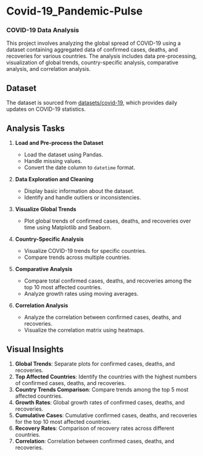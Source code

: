 # Covid-19_Pandemic-Pulse

<h3>COVID-19 Data Analysis</h3>

This project involves analyzing the global spread of COVID-19 using a dataset containing aggregated data of confirmed cases, deaths, and recoveries for various countries. The analysis includes data pre-processing, visualization of global trends, country-specific analysis, comparative analysis, and correlation analysis.

## Dataset
The dataset is sourced from [datasets/covid-19](https://github.com/datasets/covid-19), which provides daily updates on COVID-19 statistics.

## Analysis Tasks
1. **Load and Pre-process the Dataset**
   - Load the dataset using Pandas.
   - Handle missing values.
   - Convert the date column to `datetime` format.

2. **Data Exploration and Cleaning**
   - Display basic information about the dataset.
   - Identify and handle outliers or inconsistencies.

3. **Visualize Global Trends**
   - Plot global trends of confirmed cases, deaths, and recoveries over time using Matplotlib and Seaborn.

4. **Country-Specific Analysis**
   - Visualize COVID-19 trends for specific countries.
   - Compare trends across multiple countries.

5. **Comparative Analysis**
   - Compare total confirmed cases, deaths, and recoveries among the top 10 most affected countries.
   - Analyze growth rates using moving averages.

6. **Correlation Analysis**
   - Analyze the correlation between confirmed cases, deaths, and recoveries.
   - Visualize the correlation matrix using heatmaps.

## Visual Insights
1. **Global Trends**: Separate plots for confirmed cases, deaths, and recoveries.
2. **Top Affected Countries**: Identify the countries with the highest numbers of confirmed cases, deaths, and recoveries.
3. **Country Trends Comparison**: Compare trends among the top 5 most affected countries.
4. **Growth Rates**: Global growth rates of confirmed cases, deaths, and recoveries.
5. **Cumulative Cases**: Cumulative confirmed cases, deaths, and recoveries for the top 10 most affected countries.
6. **Recovery Rates**: Comparison of recovery rates across different countries.
7. **Correlation**: Correlation between confirmed cases, deaths, and recoveries.
